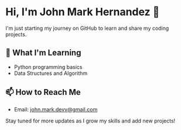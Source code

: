 # Hi, I'm John Mark Hernandez 👋

I'm just starting my journey on GitHub to learn and share my coding projects.  

## 🌱 What I'm Learning  
- Python programming basics  
- Data Structures and Algorithm 

## 📫 How to Reach Me  
- Email: [john.mark.devv@gmail.com](mailto:john.mark.devv@gmail.com)

Stay tuned for more updates as I grow my skills and add new projects!

<!---
imjohnmarkk/imjohnmarkk is a ✨ special ✨ repository because its `README.md` (this file) appears on your GitHub profile.
You can click the Preview link to take a look at your changes.
--->
